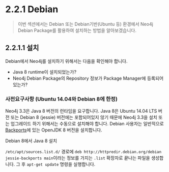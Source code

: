 # 2.2.1 Debian

> 이번 섹션에서는 Debian 또는 Debian기반\(Ubuntu 등\) 환경에서 Neo4j Debian Package를 활용하여 설치하는 방법을 알아보겠습니다.

## 2.2.1.1 설치

Debian에서 Neo4j를 설치하기 위해서는 다음을 확인해야 합니다.

* Java 8 runtime이 설치되었는가?
* Neo4j Debian Package의 Repository 정보가 Package Manager에 등록되어있는가?

### 사전요구사항 \(Ubuntu 14.04와 Debian 8에 한정\)

Neo4j 3.3은 Java 8 버전의 런타임을 요구합니다. Java 8은 Ubuntu 14.04 LTS 버전 또는 Debian 8 \(jessie\) 버전에는 포함되어있지 않기 때문에 Neo4j 3.3을 설치 또는 업그레이드 하기 위해서는 수동으로 설치해야 합니다. Debian 사용자는 일반적으로 [Backports](https://packages.debian.org/jessie-backports/openjdk-8-jdk)에 있는 OpenJDK 8 버전을 설치합니다.

Debian 8에서 Java 8 설치

`/etc/apt/sources.list.d/` 경로에 `deb http://httpredir.debian.org/debian jessie-backports main`이라는 정보를 가지는 `.list` 확장자로 끝나는 파일을 생성합니다. 그 후 `apt-get update` 명령을 실행합니다.

